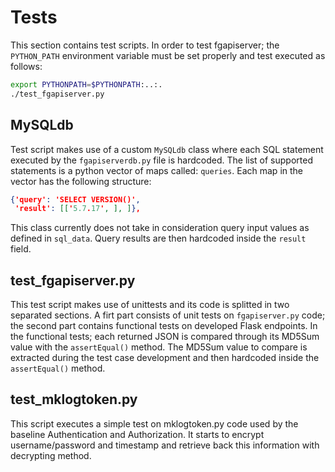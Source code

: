 # Tests
This section contains test scripts.
In order to test fgapiserver; the `PYTHON_PATH` environment variable must be set properly and test executed as follows:
```sh
export PYTHONPATH=$PYTHONPATH:..:.
./test_fgapiserver.py
```

## MySQLdb
Test script makes use of a custom `MySQLdb` class where each SQL statement executed by the `fgapiserverdb.py` file is hardcoded.
The list of supported statements is a python vector of maps called: `queries`.
Each map in the vector has the following structure:

```json
{'query': 'SELECT VERSION()',
 'result': [['5.7.17', ], ]},
```
This class currently does not take in consideration query input values as defined in `sql_data`. Query results are then hardcoded inside the `result` field.

## test_fgapiserver.py
This test script makes use of unittests and its code is splitted in two separated sections. A firt part consists of unit tests on `fgapiserver.py` code; the second part contains functional tests on developed Flask endpoints.
In the functional tests; each returned JSON is compared through its MD5Sum value with the `assertEqual()` method. The MD5Sum value to compare is extracted during the test case development and then hardcoded inside the `assertEqual()` method.

## test_mklogtoken.py
This script executes a simple test on mklogtoken.py code used by the baseline Authentication and Authorization.
It starts to encrypt username/password and timestamp and retrieve back this information with decrypting method.


